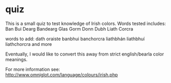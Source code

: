# quiz

This is a small quiz to test knowledge of Irish colors. Words tested includes:
Ban
Bui
Dearg
Bandearg
Glas
Gorm
Donn
Dubh
Liath
Corcra

words to add:
dath
oraiste
banbhui
banchorcra
liathbhán
liathbhuí 
liathchorcra
and more

Eventually, I would like to convert this away from strict english/bearla color meanings.

For more information see: http://www.omniglot.com/language/colours/irish.php

